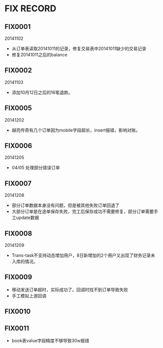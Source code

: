 # FIX RECORD

## FIX0001
20141102
* 从订单表读取20141011的记录，修复交易表中20141011缺少的交易记录
* 修复20141011之后的balance

## FIX0002
20141103
* 添加10月12日之后的16笔退款。

## FIX0005
20141202
* 越亮传奇有几个订单因为mobile字段超长，insert报错，影响对账。

## FIX0006
20141205
* 04/05 处理部分错误订单

## FIX0007
20141208
* 部分订单数据本身没有问题，但是被其他失败订单回退了
* 大部分订单是在途单保存失败，完工后保存成功不需要修复，部分订单需要手工update数据

## FIX0008
20141209
* Trans-task不支持动态增加用户，8日新增加的2个用户又出现了财务记录未入库的情况。

## FIX0009
* 移动发送订单超时，实际成功了。回调时找不到订单导致失败
* 手工模拟上游回调

## FIX0010

## FIX0011
* book表value字段精度不够导致30w报错
